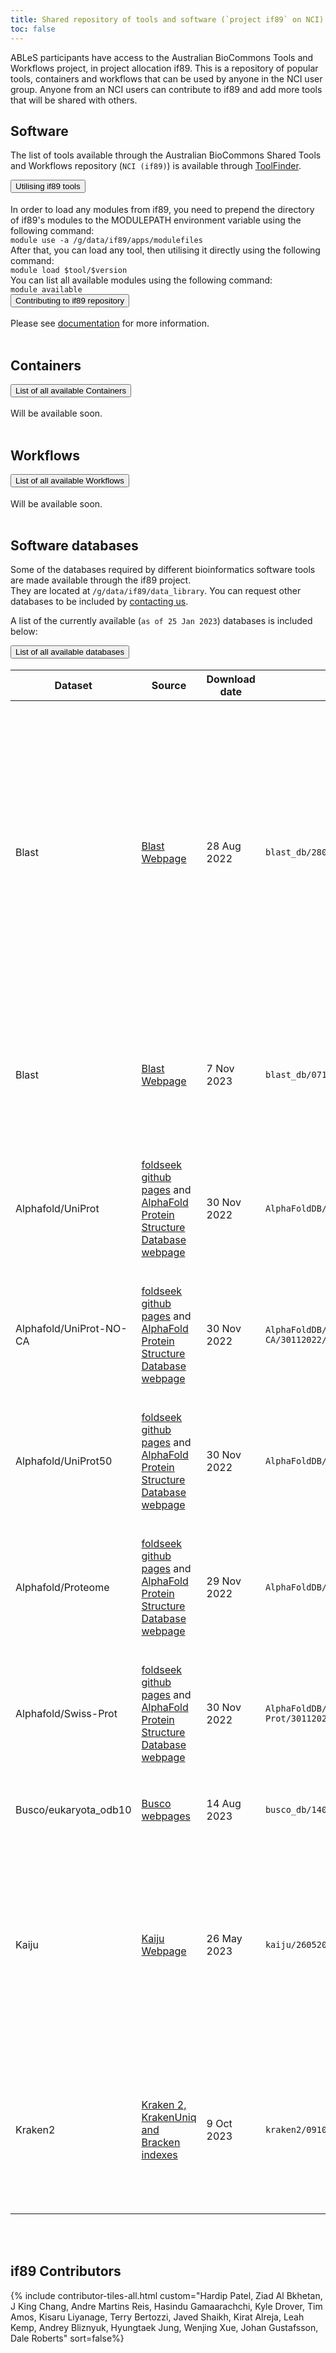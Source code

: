 ```yaml
---
title: Shared repository of tools and software (`project if89` on NCI)
toc: false
---
```


ABLeS participants have access to the Australian BioCommons Tools and Workflows project, in project allocation if89. This
is a repository of popular tools, containers and workflows that can be used by anyone in the NCI user group. Anyone
from an NCI users can contribute to if89 and add more tools that will be shared with others.

## Software

The list of tools available through the Australian BioCommons Shared Tools and Workflows repository (`NCI (if89)`) is available through <a href="https://australianbiocommons.github.io/2_tools.html">ToolFinder</a>.

 <div class="accordion" id="accordion-if89-tool">
      <!--<div class="accordion-item">
        <h2 class="accordion-header" id="heading-if89-tool-1" style="margin-top:0rem">
          <button class="accordion-button collapsed" type="button" data-bs-toggle="collapse" data-bs-target="#collapse-if89-tool-1" aria-expanded="false" aria-controls="collapse-if89-tool-1">
            List of all available tools in if89  (2022-04-13)
          </button>
        </h2>
        <div id="collapse-if89-tool-1" class="accordion-collapse collapse" aria-labelledby="heading-if89-tool-1" data-bs-parent="#accordion-if89-tool">
          <div class="accordion-body" >
            The frequently updated list of tools available through the Australian BioCommons Shared Tools and Workflows repository is available though Tool Finder webpage (<a href="https://australianbiocommons.github.io/2_tools.html">Project if89 on GADI-NCI</a> )
          </div>
        </div>
      </div> -->
      <div class="accordion-item">
        <h2 class="accordion-header" id="heading-if89-tool-2" style="margin-top:0rem">
          <button class="accordion-button collapsed" type="button" data-bs-toggle="collapse" data-bs-target="#collapse-if89-tool-2" aria-expanded="false" aria-controls="collapse-if89-tool-2">
            Utilising if89 tools
          </button>
        </h2>
        <div id="collapse-if89-tool-2" class="accordion-collapse collapse" aria-labelledby="heading-if89-tool-2" data-bs-parent="#accordion-if89-tool">
          <div class="accordion-body">
            In order to load any modules from if89, you need to prepend the directory of if89's modules to the MODULEPATH environment variable using the following command: <br/>
            <code>module use -a /g/data/if89/apps/modulefiles</code> <br/>
            After that, you can load any tool, then utilising it directly using the following command:<br/>
            <code>module load $tool/$version</code> <br/>
            You can list all available modules using the following command:<br/>
            <code>module available</code>
          </div>
        </div>
      </div>
        <div class="accordion-item">
                <h2 class="accordion-header" id="heading-if89-tool-3" style="margin-top:0rem">
                  <button class="accordion-button collapsed" type="button" data-bs-toggle="collapse" data-bs-target="#collapse-if89-tool-3" aria-expanded="false" aria-controls="collapse-if89-tool-3">
                    Contributing to if89 repository
                  </button>
                </h2>
                <div id="collapse-if89-tool-3" class="accordion-collapse collapse" aria-labelledby="heading-if89-tool-3" data-bs-parent="#accordion-if89-tool">
                  <div class="accordion-body">
                   Please see <a href="/ables/if89-technical/">documentation</a> for more information.
                  </div>
                </div>
              </div>
 </div>

<br/>

## Containers

 <div class="accordion" id="accordion-if89-cont">
      <div class="accordion-item">
        <h2 class="accordion-header" id="heading-if89-cont-1" style="margin-top:0rem">
          <button class="accordion-button collapsed" type="button" data-bs-toggle="collapse" data-bs-target="#collapse-if89-cont-1" aria-expanded="false" aria-controls="collapse-if89-cont-1">
            List of all available Containers
          </button>
        </h2>
        <div id="collapse-if89-cont-1" class="accordion-collapse collapse" aria-labelledby="heading-if89-cont-1" data-bs-parent="#accordion-if89-cont">
          <div class="accordion-body" >
            Will be available soon.
        </div>
        </div>
      </div>
 </div>

<br/>

## Workflows

 <div class="accordion" id="accordion-if89-wf">
      <div class="accordion-item">
        <h2 class="accordion-header" id="heading-if89-wf-1" style="margin-top:0rem">
          <button class="accordion-button collapsed" type="button" data-bs-toggle="collapse" data-bs-target="#collapse-if89-wf-1" aria-expanded="false" aria-controls="collapse-if89-wf-1">
            List of all available Workflows
          </button>
        </h2>
        <div id="collapse-if89-wf-1" class="accordion-collapse collapse" aria-labelledby="heading-if89-wf-1" data-bs-parent="#accordion-if89-wf">
          <div class="accordion-body" >
            Will be available soon.
        </div>
        </div>
      </div>
 </div>

<br/>

## Software databases

Some of the databases required by different bioinformatics software tools are made available through the if89 project.  
They are located at <code>/g/data/if89/data_library</code>. You can request other databases to be included by [contacting us](https://australianbiocommons.github.io/ables/contact-us/).

A list of the currently available (`as of 25 Jan 2023`) databases is included below:

<div class="accordion" id="accordion-if89-ds">
      <div class="accordion-item">
        <h2 class="accordion-header" id="heading-if89-ds-1" style="margin-top:0rem">
          <button class="accordion-button collapsed" type="button" data-bs-toggle="collapse" data-bs-target="#collapse-if89-ds-1" aria-expanded="false" aria-controls="collapse-if89-ds-1">
            List of all available databases
          </button>
        </h2>
        <div id="collapse-if89-ds-1" class="accordion-collapse collapse" aria-labelledby="heading-if89-ds-1" data-bs-parent="#accordion-if89-ds">
          <div class="accordion-body" >
            <table>
              <thead>
                <tr>
                  <th><strong>Dataset</strong></th>
                  <th><strong>Source</strong></th>
                  <th><strong>Download date</strong></th>
                  <th><strong>Location</strong></th>
                  <th><strong>Details</strong></th>
                </tr>
              </thead>
              <tbody>
                <tr>
                  <td>Blast</td>
                  <td><a href="https://blast.ncbi.nlm.nih.gov/doc/blast-help/downloadblastdata.html"> Blast Webpage </a></td>
                  <td> 28 Aug 2022 </td>
                  <td><code>blast_db/28082022/</code></td>
                  <td> <strong>nr.*.gz</strong>: non-redundant protein sequence database with entries
                           from GenPept, Swissprot, PIR, PDF, PDB, and RefSeq. <strong>nt.*.gz</strong>: nucleotide sequence database, with entries from all
                          traditional divisions of GenBank, EMBL, and DDBJ.
                  </td>
                </tr>
                <tr>
                   <td>Blast</td>
                   <td><a href="https://blast.ncbi.nlm.nih.gov/doc/blast-help/downloadblastdata.html"> Blast Webpage </a></td>
                   <td> 7 Nov 2023 </td>
                   <td><code>blast_db/07112023</code></td>
                   <td><strong>nt.*</strong>: nucleotide sequence database, with entries from all
                     traditional divisions of GenBank, EMBL, and DDBJ.
                   </td>
                </tr>
                <tr>
                  <td>Alphafold/UniProt</td>
                  <td> <a href="https://github.com/steineggerlab/foldseek"> foldseek github pages</a> and <a href="https://alphafold.ebi.ac.uk/"> AlphaFold Protein Structure Database webpage </a></td>
                  <td>30 Nov 2022</td>
                  <td><code>AlphaFoldDB/aminoacid/UniProt/30112022/</code></td>
                  <td>Aminoacid dataset for foldseek tool. Downloaded through <code>databases</code> command in foldseek tool.</td>
                </tr>
                <tr>
                  <td> Alphafold/UniProt-NO-CA</td>
                  <td> <a href="https://github.com/steineggerlab/foldseek"> foldseek github pages</a> and <a href="https://alphafold.ebi.ac.uk/"> AlphaFold Protein Structure Database webpage </a></td>
                  <td>30 Nov 2022</td>
                  <td><code>AlphaFoldDB/aminoacid/UniProt-NO-CA/30112022/</code></td>
                  <td>Aminoacid dataset for foldseek tool. Downloaded through <code>databases</code> command in foldseek tool.</td>
                </tr>
                <tr>
                  <td>Alphafold/UniProt50</td>
                  <td> <a href="https://github.com/steineggerlab/foldseek"> foldseek github pages</a> and <a href="https://alphafold.ebi.ac.uk/"> AlphaFold Protein Structure Database webpage </a></td>
                  <td>30 Nov 2022</td>
                  <td><code>AlphaFoldDB/aminoacid/UniProt50/30112022/</code></td>
                  <td>Aminoacid dataset for foldseek tool. Downloaded through <code>databases</code> command in foldseek tool.</td>
                </tr>
                <tr>
                  <td>Alphafold/Proteome</td>
                  <td> <a href="https://github.com/steineggerlab/foldseek"> foldseek github pages</a> and <a href="https://alphafold.ebi.ac.uk/"> AlphaFold Protein Structure Database webpage </a></td>
                  <td>29 Nov 2022</td>
                  <td><code>AlphaFoldDB/aminoacid/Proteome/29112022/</code></td>
                  <td>Aminoacid dataset for foldseek tool. Downloaded through <code>databases</code> command in foldseek tool.</td>
                </tr>
                <tr>
                  <td>Alphafold/Swiss-Prot</td>
                  <td> <a href="https://github.com/steineggerlab/foldseek"> foldseek github pages</a> and <a href="https://alphafold.ebi.ac.uk/"> AlphaFold Protein Structure Database webpage </a></td>
                  <td>30 Nov 2022</td>
                  <td><code>AlphaFoldDB/aminoacid/Swiss-Prot/30112022/</code></td>
                  <td>Aminoacid dataset for foldseek tool. Downloaded through <code>databases</code> command in foldseek tool.</td>
                </tr>
                <tr>
                  <td>Busco/eukaryota_odb10</td>
                  <td> <a href="https://busco-data.ezlab.org/v5/data/lineages/"> Busco webpages</a></td>
                  <td>14 Aug 2023</td>
                  <td><code>busco_db/14082023/lineages</code></td>
                  <td>Lineage datasets for busco tool. Downloaded manually.</td>
                </tr>
                <tr>
                 <td>Kaiju</td>
                 <td><a href="https://bioinformatics-centre.github.io/kaiju/downloads.html"> Kaiju Webpage </a></td>
                 <td> 26 May 2023 </td>
                 <td><code>kaiju/26052023/kaiju_db_rvdb</code></td>
                 <td>Kaiju pre-built indexes for protein sequences from RVDB-prot v26.0. Contains the Kaiju .fmi index file, as well as nodes.dmp and names.dmp from the NCBI taxonomy.
                 </td>
               </tr>
               <tr>
                 <td>Kraken2</td>
                 <td><a href="https://benlangmead.github.io/aws-indexes/k2"> Kraken 2, KrakenUniq and Bracken indexes </a></td>
                 <td> 9 Oct 2023 </td>
                 <td><code>kraken2/09102023/k2_pluspf</code></td>
                 <td>Kraken2 pre-built index for RefSeq database (archaea, bacteria, viral, plasmid, human, protozoa & fungi) plus UniVec_Core.
                 </td>
               </tr>
              </tbody>
            </table>
          </div>
        </div>
      </div>
  </div>

  <br/>
  <br/>

## if89 Contributors

{% include contributor-tiles-all.html custom="Hardip Patel, Ziad Al Bkhetan, J King Chang, Andre Martins Reis, Hasindu Gamaarachchi, Kyle Drover, Tim Amos, Kisaru Liyanage, Terry Bertozzi, Javed Shaikh, Kirat Alreja, Leah Kemp, Andrey Bliznyuk, Hyungtaek Jung, Wenjing Xue, Johan Gustafsson, Dale Roberts" sort=false%}
